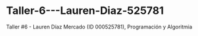 # Taller-6---Lauren-Diaz-525781
Taller #6 - Lauren Díaz Mercado (ID 000525781), Programación y Algoritmia
